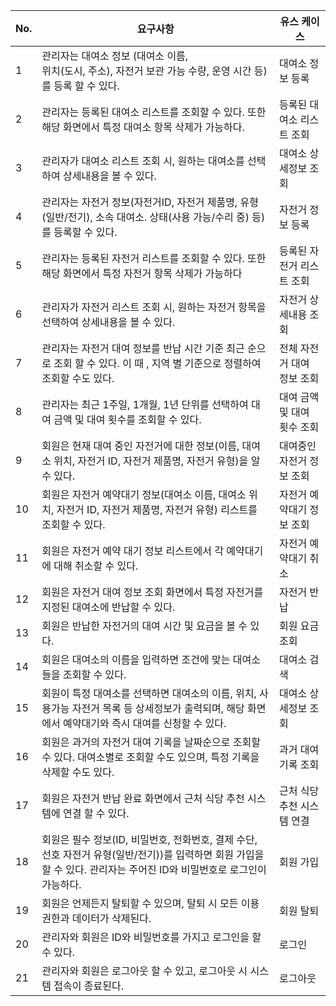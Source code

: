 | No. | 요구사항                                                                                   | 유스 케이스           |
| --- | -------------------------------------------------------------------------------------- | ---------------- |
| 1   | 관리자는 대여소 정보 (대여소 이름,<br>위치(도시, 주소), 자전거 보관 가능 수량, 운영 시간 등)를 등록 할 수 있다.                 | 대여소 정보 등록        |
| 2   | 관리자는 등록된 대여소 리스트를 조회할 수 있다. 또한 해당 화면에서 특정 대여소 항목 삭제가 가능하다.                             | 등록된 대여소 리스트  조회  |
| 3   | 관리자가 대여소 리스트  조회 시, 원하는 대여소를 선택하여 상세내용을 볼 수 있다.                                        | 대여소 상세정보 조회      |
| 4   | 관리자는 자전거 정보(자전거ID, 자전거 제품명, 유형(일반/전기), 소속 대여소. 상태(사용 가능/수리 중) 등)를 등록할 수 있다.            | 자전거 정보 등록        |
| 5   | 관리자는 등록된 자전거 리스트를 조회할 수 있다. 또한 해당 화면에서 특정 자전거 항목 삭제가 가능하다                              | 등록된 자전거 리스트 조회   |
| 6   | 관리자가 자전거 리스트 조회 시, 원하는 자전거 항목을 선택하여 상세내용을 볼 수 있다.                                      | 자전거 상세내용 조회      |
| 7   | 관리자는 자전거 대여 정보를 반납 시간 기준 최근 순으로 조회 할 수 있다. 이 때 , 지역 별 기준으로 정렬하여 조회할 수도 있다.              | 전체 자전거 대여 정보  조회 |
| 8   | 관리자는 최근 1주일, 1개월, 1년 단위를 선택하여 대여 금액 및 대여 횟수를 조회할 수 있다.                                 | 대여 금액 및 대여 횟수 조회 |
| 9   | 회원은 현재 대여 중인 자전거에 대한 정보(이름, 대여소 위치, 자전거 ID, 자전거 제품명, 자전거 유형)을 알 수 있다.                  | 대여중인 자전거 정보 조회   |
| 10  | 회원은 자전거 예약대기 정보(대여소 이름, 대여소 위치, 자전거 ID, 자전거 제품명, 자전거 유형) 리스트를 조회할 수 있다.                | 자전거 예약대기 정보 조회   |
| 11  | 회원은 자전거 예약 대기 정보 리스트에서 각 예약대기에 대해 취소할 수 있다.                                            | 자전거 예약대기 취소      |
| 12  | 회원은 자전거 대여 정보 조회 화면에서 특정 자전거를 지정된 대여소에 반납할 수 있다.                                       | 자전거 반납           |
| 13  | 회원은 반납한 자전거의 대여 시간 및 요금을 볼 수 있다.                                                       | 회원 요금 조회         |
| 14  | 회원은 대여소의 이름을 입력하면 조건에 맞는 대여소들을 조회할 수 있다.                                               | 대여소 검색           |
| 15  | 회원이 특정 대여소를 선택하면 대여소의 이름, 위치, 사용가능 자전거 목록 등 상세정보가 출력되며, 해당 화면에서 예약대기와 즉시 대여를 신청할 수 있다. | 대여소 상세정보 조회      |
| 16  | 회원은 과거의 자전거 대여 기록을 날짜순으로 조회할 수 있다. 대여소별로 조회할 수도 있으며, 특정 기록을 삭제할 수도 있다.                 | 과거 대여 기록 조회      |
| 17  | 회원은 자전거 반납 완료 화면에서 근처 식당 추천 시스템에 연결 할 수 있다.                                            | 근처 식당 추천 시스템 연결  |
| 18  | 회원은 필수 정보(ID, 비밀번호, 전화번호, 결제 수단, 선호 자전거 유형(일반/전기))를 입력하면 회원 가입을 할 수 있다. 관리자는 주어진 ID와 비밀번호로 로그인이 가능하다.                      | 회원 가입    |
| 19  | 회원은 언제든지 탈퇴할 수 있으며, 탈퇴 시 모든 이용 권한과 데이터가 삭제된다.                                                                            | 회원 탈퇴    |
| 20  | 관리자와 회원은 ID와 비밀번호를 가지고 로그인을 할 수 있다.                                                                                       | 로그인       |
| 21  | 관리자와 회원은 로그아웃 할 수 있고, 로그아웃 시 시스템 접속이 종료된다.                                                                          | 로그아웃     |
